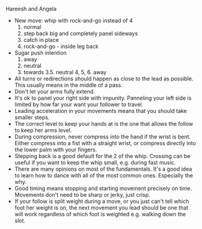 Hareesh and Angela
* New move: whip with rock-and-go instead of 4
  1. normal
  2. step back big and completely panel sideways
  3. catch in place
  4. rock-and-go - inside leg back
* Sugar push intention
  1. away
  2. neutral
  3. towards
  3.5. neutral
  4, 5, 6. away
* All turns or redirections should happen as close to the lead as
possible.  This usually means in the middle of a pass.
* Don't let your arms fully extend.
* It's ok to panel your right side with impunity.  Panneling your
left side is limited by how far your want your follower to travel.
* Leading acceleration in your movements means that you should
take smaller steps.
* The correct level to keep your hands at is the one that allows
the follow to keep her arms level.
* During compression, never compress into the hand if the wrist
is bent.  Either compress into a fist with a straight wrist, or
compress directly into the lower palm with your fingers.
* Stepping back is a good default for the 2 of the whip.  Crossing
can be useful if you want to keep the whip small, e.g. during
fast music.
* There are many opinions on most of the fundamentals.  It's a
good idea to learn how to dance with all of the most common ones.
Especially the why.
* Good timing means stopping and starting movement precisely on
time.  Movements don't need to be sharp or jerky, just crisp.
* If your follow is split weight during a move, or you just
can't tell which foot her weight is on, the next movement
you lead should be one that will work regardless of which
foot is weighted e.g. walking down the slot.
